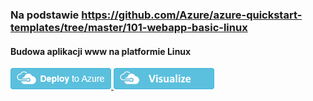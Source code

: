 ### Na podstawie https://github.com/Azure/azure-quickstart-templates/tree/master/101-webapp-basic-linux

#### Budowa aplikacji www na platformie Linux



<a href="https://portal.azure.com/#create/Microsoft.Template/uri/https%3A%2F%2Fgithub.com%2FAzure%2Fazure-quickstart-templates%2Ftree%2Fmaster%2F101-webapp-basic-linux%2Fazuredeploy.json" target="_blank">
<img src="https://raw.githubusercontent.com/Azure/azure-quickstart-templates/master/1-CONTRIBUTION-GUIDE/images/deploytoazure.png"/>
</a>
<a href="http://armviz.io/#/?load=https://github.com/Azure/azure-quickstart-templates/tree/master/101-webapp-basic-linux/azuredeploy.json" target="_blank">
<img src="https://raw.githubusercontent.com/Azure/azure-quickstart-templates/master/1-CONTRIBUTION-GUIDE/images/visualizebutton.png"/>
</a>




